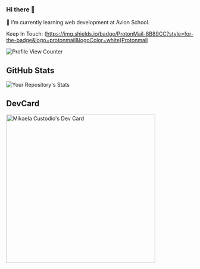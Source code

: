 ### Hi there 👋

🌱 I’m currently learning web development at Avion School.

Keep In Touch:
(https://img.shields.io/badge/ProtonMail-8B89CC?style=for-the-badge&logo=protonmail&logoColor=white)[Protonmail]

<!-- Profile View Counter -->
![Profile View Counter](https://komarev.com/ghpvc/?username=mikscust)

## GitHub Stats
![Your Repository's Stats](https://github-readme-stats.vercel.app/api?username=mikscust&show_icons=true)

## DevCard
<a href="https://app.daily.dev/mikscust"><img src="https://api.daily.dev/devcards/340ed67d06554792909c86de0885fdc3.png?r=kqg" width="400" alt="Mikaela Custodio's Dev Card"/></a>

<!-- Emails -->
[Protonmail]: greetingsmikaela@protonmail.com
[Tutanota]: greetingsmika@tuta.io

<!--
**mikscust/mikscust** is a ✨ _special_ ✨ repository because its `README.md` (this file) appears on your GitHub profile.

Here are some ideas to get you started:

- 🔭 I’m currently working on ...
- 🌱 I’m currently learning ...
- 👯 I’m looking to collaborate on ...
- 🤔 I’m looking for help with ...
- 💬 Ask me about ...
- 📫 How to reach me: ...
- 😄 Pronouns: ...
- ⚡ Fun fact: ...
-->
